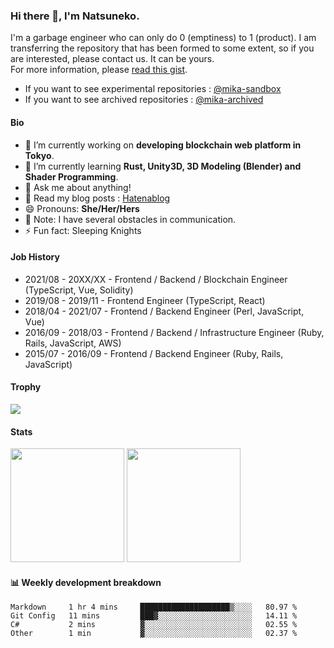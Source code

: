 ### Hi there 👋, I'm Natsuneko.

I'm a garbage engineer who can only do 0 (emptiness) to 1 (product). I am transferring the repository that has been formed to some extent, so if you are interested, please contact us. It can be yours.  
For more information, please [read this gist](https://gist.github.com/mika-f/e49976ca6a100045f3da6317a69c24d5).

* If you want to see experimental repositories : [@mika-sandbox](https://github.com/mika-sandbox)
* If you want to see archived repositories : [@mika-archived](https://github.com/mika-archived)


#### Bio

<!--
**mika-f/mika-f** is a ✨ _special_ ✨ repository because its `README.md` (this file) appears on your GitHub profile.

Here are some ideas to get you started:

- 🔭 I’m currently working on ...
- 🌱 I’m currently learning ...
- 👯 I’m looking to collaborate on ...
- 🤔 I’m looking for help with ...
- 💬 Ask me about ...
- 📫 How to reach me: ...
- 😄 Pronouns: ...
- ⚡ Fun fact: ...
-->

- 🔭 I’m currently working on **developing blockchain web platform in Tokyo**.
- 🌱 I’m currently learning **Rust, Unity3D, 3D Modeling (Blender) and Shader Programming**.
- 💬 Ask me about anything!
- 📝 Read my blog posts : [Hatenablog](https://mikazuki.hatenablog.jp/)
- 😄 Pronouns: **She/Her/Hers**
- 📓 Note: I have several obstacles in communication.
- ⚡ Fun fact: Sleeping Knights

#### Job History

* 2021/08 - 20XX/XX - Frontend / Backend / Blockchain Engineer (TypeScript, Vue, Solidity)
* 2019/08 - 2019/11 - Frontend Engineer (TypeScript, React)
* 2018/04 - 2021/07 - Frontend / Backend Engineer (Perl, JavaScript, Vue)
* 2016/09 - 2018/03 - Frontend / Backend / Infrastructure Engineer (Ruby, Rails, JavaScript, AWS)
* 2015/07 - 2016/09 - Frontend / Backend Engineer (Ruby, Rails, JavaScript)

#### Trophy

<img src="https://github-profile-trophy.vercel.app/?username=mika-f&no-frame=true&row=1&column=6" />

#### Stats

<p>
  <img src="https://github-readme-stats.vercel.app/api?username=mika-f" height="182" />
  <img src="https://github-readme-stats.vercel.app/api/top-langs/?username=mika-f&layout=compact" height="182" />
</p>


#### 📊 Weekly development breakdown

<!--START_SECTION:waka-->
```text
Markdown     1 hr 4 mins     ████████████████████▒░░░░   80.97 % 
Git Config   11 mins         ███▓░░░░░░░░░░░░░░░░░░░░░   14.11 % 
C#           2 mins          ▓░░░░░░░░░░░░░░░░░░░░░░░░   02.55 % 
Other        1 min           ▓░░░░░░░░░░░░░░░░░░░░░░░░   02.37 % 
```
<!--END_SECTION:waka-->
